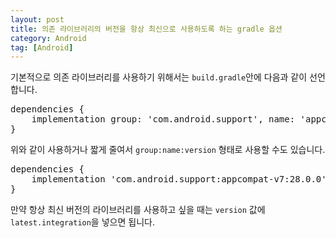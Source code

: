 ```yaml
---
layout: post
title: 의존 라이브러리의 버전을 항상 최신으로 사용하도록 하는 gradle 옵션
category: Android
tag: [Android]
---
```


기본적으로 의존 라이브러리를 사용하기 위해서는 `build.gradle`안에 다음과 같이 선언합니다.

<pre class="prettyprint">
dependencies {
    implementation group: 'com.android.support', name: 'appcompat-v7', version: '28.0.0'
}
</pre>

위와 같이 사용하거나 짧게 줄여서 `group:name:version` 형태로 사용할 수도 있습니다.

<pre class="prettyprint">
dependencies {
    implementation 'com.android.support:appcompat-v7:28.0.0'
}
</pre>

만약 항상 최신 버전의 라이브러리를 사용하고 싶을 때는 `version` 값에 `latest.integration`을 넣으면 됩니다.

